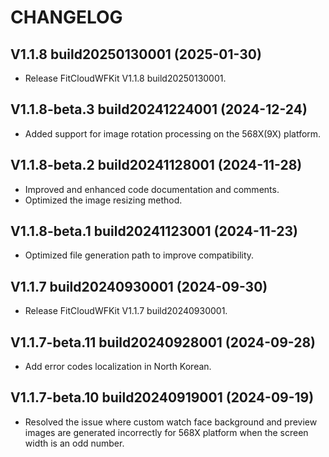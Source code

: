 # CHANGELOG

## V1.1.8 build20250130001 (2025-01-30)

- Release FitCloudWFKit V1.1.8 build20250130001.

## V1.1.8-beta.3 build20241224001 (2024-12-24)

- Added support for image rotation processing on the 568X(9X) platform.

## V1.1.8-beta.2 build20241128001 (2024-11-28)

- Improved and enhanced code documentation and comments.
- Optimized the image resizing method.

## V1.1.8-beta.1 build20241123001 (2024-11-23)

- Optimized file generation path to improve compatibility.

## V1.1.7 build20240930001 (2024-09-30)

- Release FitCloudWFKit V1.1.7 build20240930001.

## V1.1.7-beta.11 build20240928001 (2024-09-28)

- Add error codes localization in North Korean.

## V1.1.7-beta.10 build20240919001 (2024-09-19)

- Resolved the issue where custom watch face background and preview images are generated incorrectly for 568X platform when the screen width is an odd number.
